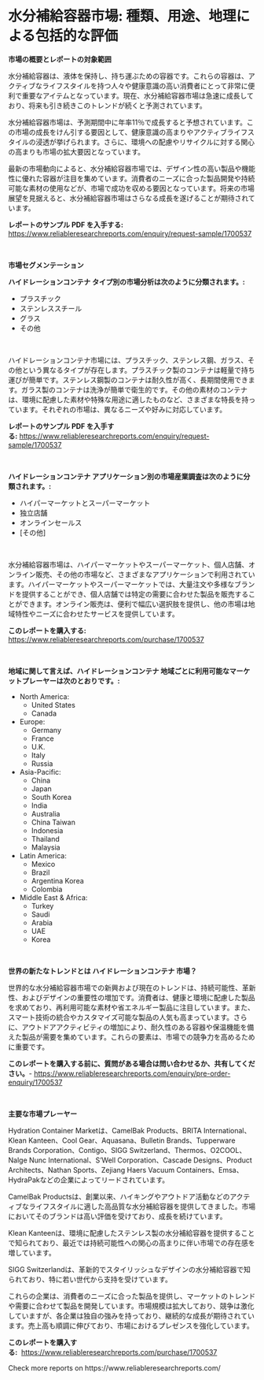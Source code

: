 <p><h1>水分補給容器市場: 種類、用途、地理による包括的な評価</h1></p><p><strong>市場の概要とレポートの対象範囲</strong></p>
<p><p>水分補給容器は、液体を保持し、持ち運ぶための容器です。これらの容器は、アクティブなライフスタイルを持つ人々や健康意識の高い消費者にとって非常に便利で重要なアイテムとなっています。現在、水分補給容器市場は急速に成長しており、将来も引き続きこのトレンドが続くと予測されています。</p><p>水分補給容器市場は、予測期間中に年率11％で成長すると予想されています。この市場の成長をけん引する要因として、健康意識の高まりやアクティブライフスタイルの浸透が挙げられます。さらに、環境への配慮やリサイクルに対する関心の高まりも市場の拡大要因となっています。</p><p>最新の市場動向によると、水分補給容器市場では、デザイン性の高い製品や機能性に優れた容器が注目を集めています。消費者のニーズに合った製品開発や持続可能な素材の使用などが、市場で成功を収める要因となっています。将来の市場展望を見据えると、水分補給容器市場はさらなる成長を遂げることが期待されています。</p></p>
<p><strong>レポートのサンプル PDF を入手する:</strong> <a href="https://www.reliableresearchreports.com/enquiry/request-sample/1700537">https://www.reliableresearchreports.com/enquiry/request-sample/1700537</a></p>
<p>&nbsp;</p>
<p><strong>市場セグメンテーション</strong></p>
<p><strong>ハイドレーションコンテナ タイプ別の市場分析は次のように分類されます。:</strong></p>
<p><ul><li>プラスチック</li><li>ステンレススチール</li><li>グラス</li><li>その他</li></ul></p>
<p>&nbsp;</p>
<p><p>ハイドレーションコンテナ市場には、プラスチック、ステンレス鋼、ガラス、その他という異なるタイプが存在します。プラスチック製のコンテナは軽量で持ち運びが簡単です。ステンレス鋼製のコンテナは耐久性が高く、長期間使用できます。ガラス製のコンテナは洗浄が簡単で衛生的です。その他の素材のコンテナは、環境に配慮した素材や特殊な用途に適したものなど、さまざまな特長を持っています。それぞれの市場は、異なるニーズや好みに対応しています。</p></p>
<p><strong>レポートのサンプル PDF を入手する:</strong>&nbsp;<a href="https://www.reliableresearchreports.com/enquiry/request-sample/1700537">https://www.reliableresearchreports.com/enquiry/request-sample/1700537</a></p>
<p>&nbsp;</p>
<p><strong> ハイドレーションコンテナ アプリケーション別の市場産業調査は次のように分類されます。:</strong></p>
<p><ul><li>ハイパーマーケットとスーパーマーケット</li><li>独立店舗</li><li>オンラインセールス</li><li>[その他]</li></ul></p>
<p>&nbsp;</p>
<p><p>水分補給容器市場は、ハイパーマーケットやスーパーマーケット、個人店舗、オンライン販売、その他の市場など、さまざまなアプリケーションで利用されています。ハイパーマーケットやスーパーマーケットでは、大量注文や多様なブランドを提供することができ、個人店舗では特定の需要に合わせた製品を販売することができます。オンライン販売は、便利で幅広い選択肢を提供し、他の市場は地域特性やニーズに合わせたサービスを提供しています。</p></p>
<p><strong>このレポートを購入する:</strong>&nbsp; <a href="https://www.reliableresearchreports.com/purchase/1700537">https://www.reliableresearchreports.com/purchase/1700537</a></p>
<p>&nbsp;</p>
<p><strong>地域に関して言えば、ハイドレーションコンテナ 地域ごとに利用可能なマーケットプレーヤーは次のとおりです。:</strong></p>
<p><ul>
    <li>
        North America:
        <ul>
            <li>United States</li>
            <li>Canada</li>
        </ul>
    </li>
    <li>
        Europe:
        <ul>
            <li>Germany</li>
            <li>France</li>
            <li>U.K.</li>
            <li>Italy</li>
            <li>Russia</li>
        </ul>
    </li>
    <li>
        Asia-Pacific:
        <ul>
            <li>China</li>
            <li>Japan</li>
            <li>South Korea</li>
            <li>India</li>
            <li>Australia</li>
            <li>China Taiwan</li>
            <li>Indonesia</li>
            <li>Thailand</li>
            <li>Malaysia</li>
        </ul>
    </li>
    <li>
        Latin America:
        <ul>
            <li>Mexico</li>
            <li>Brazil</li>
            <li>Argentina Korea</li>
            <li>Colombia</li>
        </ul>
    </li>
    <li>
        Middle East & Africa:
        <ul>
            <li>Turkey</li>
            <li>Saudi</li>
            <li>Arabia</li>
            <li>UAE</li>
            <li>Korea</li>
        </ul>
    </li>
    </ul></p>
<p>&nbsp;</p>
<p><strong>世界の新たなトレンドとは ハイドレーションコンテナ 市場？</strong></p>
<p><p>世界的な水分補給容器市場での新興および現在のトレンドは、持続可能性、革新性、およびデザインの重要性の増加です。消費者は、健康と環境に配慮した製品を求めており、再利用可能な素材や省エネルギー製品に注目しています。また、スマート技術の統合やカスタマイズ可能な製品の人気も高まっています。さらに、アウトドアアクティビティの増加により、耐久性のある容器や保温機能を備えた製品が需要を集めています。これらの要素は、市場での競争力を高めるために重要です。</p></p>
<p><strong>このレポートを購入する前に、質問がある場合は問い合わせるか、共有してください。</strong>- <a href="https://www.reliableresearchreports.com/enquiry/pre-order-enquiry/1700537">https://www.reliableresearchreports.com/enquiry/pre-order-enquiry/1700537</a></p>
<p>&nbsp;</p>
<p><strong>主要な市場プレーヤー</strong></p>
<p><p>Hydration Container Marketは、CamelBak Products、BRITA International、Klean Kanteen、Cool Gear、Aquasana、Bulletin Brands、Tupperware Brands Corporation、Contigo、SIGG Switzerland、Thermos、O2COOL、Nalge Nunc International、S’Well Corporation、Cascade Designs、Product Architects、Nathan Sports、Zejiang Haers Vacuum Containers、Emsa、HydraPakなどの企業によってリードされています。</p><p>CamelBak Productsは、創業以来、ハイキングやアウトドア活動などのアクティブなライフスタイルに適した高品質な水分補給容器を提供してきました。市場においてそのブランドは高い評価を受けており、成長を続けています。</p><p>Klean Kanteenは、環境に配慮したステンレス製の水分補給容器を提供することで知られており、最近では持続可能性への関心の高まりに伴い市場での存在感を増しています。</p><p>SIGG Switzerlandは、革新的でスタイリッシュなデザインの水分補給容器で知られており、特に若い世代から支持を受けています。</p><p>これらの企業は、消費者のニーズに合った製品を提供し、マーケットのトレンドや需要に合わせて製品を開発しています。市場規模は拡大しており、競争は激化していますが、各企業は独自の強みを持っており、継続的な成長が期待されています。売上高も順調に伸びており、市場におけるプレゼンスを強化しています。</p></p>
<p><strong>このレポートを購入する:</strong>&nbsp;&nbsp;<a href="https://www.reliableresearchreports.com/purchase/1700537">https://www.reliableresearchreports.com/purchase/1700537</a></p>
<p>Check more reports on https://www.reliableresearchreports.com/</p>